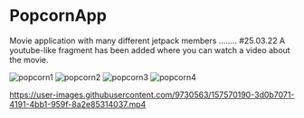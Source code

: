 # PopcornApp
 Movie application with many different jetpack members ........
 #25.03.22 A youtube-like fragment has been added where you can watch a video about the movie.
 
![popcorn1](https://user-images.githubusercontent.com/9730563/157147449-77e1033c-765e-4f02-9a5c-3cd2b380ecdf.jpg)
![popcorn2](https://user-images.githubusercontent.com/9730563/157147453-8dedced0-38ba-447d-a932-be9032239c8d.jpg)
![popcorn3](https://user-images.githubusercontent.com/9730563/157147455-39cfd4fd-34b5-47e0-84d3-b0809d2da58d.jpg)
![popcorn4](https://user-images.githubusercontent.com/9730563/157147456-759cf53e-4bde-41a3-973d-716f91e12687.jpg)


https://user-images.githubusercontent.com/9730563/157570190-3d0b7071-4191-4bb1-959f-8a2e85314037.mp4



